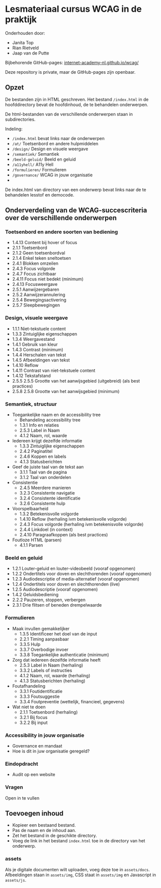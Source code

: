 # Lesmateriaal cursus WCAG in de praktijk

Onderhouden door: 

- Janita Top
- Rian Rietveld
- Jaap van de Putte

Bijbehorende GitHub-pages: 
[internet-academy-nl.github.io/wcag/](https://internet-academy-nl.github.io/wcag/)

Deze repository is private, maar de GitHub-pages zijn openbaar.

## Opzet

De bestanden zijn in HTML geschreven. Het bestand `/index.html` in de hoofddirectory bevat de hoofdinhoud, de te behandelen onderwerpen.  

De html-bestanden van de verschillende onderwerpen staan in subdirectories. 

Indeling:

- `/index.html` bevat links naar de onderwerpen 
- `/at/`  Toetsenbord en andere hulpmiddelen
- `/design/`  Design en visuele weergave
- `/semantiek/`  Semantiek
- `/beeld-geluid/`  Beeld en geluid
- `/a11yhell/`  A11y Hell
- `/formulieren/` Formulieren
- `/governance/` WCAG in jouw organisatie
- 
De index.html van directory van een onderwerp bevat links naar de te behandelen lesstof en democode.


## Onderverdeling van de WCAG-succescriteria over de verschillende onderwerpen

### Toetsenbord en andere soorten van bediening

- 1.4.13 Content bij hover of focus
- 2.1.1 Toetsenbord
- 2.1.2 Geen toetsenbordval
- 2.1.4 Enkel teken sneltoetsen
- 2.4.1 Blokken omzeilen
- 2.4.3 Focus volgorde
- 2.4.7 Focus zichtbaar
- 2.4.11 Focus niet bedekt (minimum)
- 2.4.13 Focusweergave
- 2.5.1 Aanwijzergebaren
- 2.5.2 Aanwijzerannulering
- 2.5.4 Bewegingsactivering
- 2.5.7 Sleepbewegingen

### Design, visuele weergave

- 1.1.1 Niet-tekstuele content
- 1.3.3 Zintuiglijke eigenschappen
- 1.3.4 Weergavestand
- 1.4.1 Gebruik van kleur
- 1.4.3 Contrast (minimum)
- 1.4.4 Herschalen van tekst
- 1.4.5 Afbeeldingen van tekst
- 1.4.10 Reflow
- 1.4.11 Contrast van niet-tekstuele content
- 1.4.12 Tekstafstand
- 2.5.5 2.5.5 Grootte van het aanwijsgebied (uitgebreid) (als best practices)
- 2.5.8 2.5.8 Grootte van het aanwijsgebied (minimum)

### Semantiek, structuur

- Toegankelijke naam en de accessibility tree
    - Behandeling accessibility tree
    - 1.3.1 Info en relaties
    - 2.5.3 Label in Naam
    - 4.1.2 Naam, rol, waarde
- Iedereen krijgt dezelfde informatie
    - 1.3.3 Zintuiglijke eigenschappen
    - 2.4.2 Paginatitel
    - 2.4.6 Koppen en labels
    - 4.1.3 Statusberichten
- Geef de juiste taal van de tekst aan
    - 3.1.1 Taal van de pagina
    - 3.1.2 Taal van onderdelen
- Consistentie
    - 2.4.5 Meerdere manieren
    - 3.2.3 Consistente navigatie
    - 3.2.4 Consistente identificatie
    - 3.2.6 Consistente hulp
- Voorspelbaarheid
    - 1.3.2 Betekenisvolle volgorde
    - 1.4.10 Reflow (herhaling ivm betekenisvolle volgorde)
    - 2.4.3 Focus volgorde (herhaling ivm betekenisvolle volgorde)
    - 2.4.4 Linkdoel (in context)
    - 2.4.10 Paragraafkoppen (als best practices)
- Foutloze HTML (parsen)
    - 4.1.1 Parsen

### Beeld en geluid

- 1.2.1 Louter-geluid en louter-videobeeld (vooraf opgenomen)
- 1.2.2 Ondertitels voor doven en slechthorenden (vooraf opgenomen)
- 1.2.3 Audiodescriptie of media-alternatief (vooraf opgenomen)
- 1.2.4 Ondertitels voor doven en slechthorenden (live)
- 1.2.5 Audiodescriptie (vooraf opgenomen)
- 1.4.2 Geluidsbediening
- 2.2.2 Pauzeren, stoppen, verbergen
- 2.3.1 Drie flitsen of beneden drempelwaarde

### Formulieren

- Maak invullen gemakkelijker
  - 1.3.5 Identificeer het doel van de input
  - 2.2.1 Timing aanpasbaar
  - 3.3.5 Hulp
  - 3.3.7 Overbodige invoer
  - 3.3.8 Toegankelijke authenticatie (minimum)
- Zorg dat iedereen dezelfde informatie heeft
  - 2.5.3 Label in Naam (herhaling)
  - 3.3.2 Labels of instructies
  - 4.1.2 Naam, rol, waarde (herhaling)
  - 4.1.3 Statusberichten (herhaling)
- Foutafhandeling
  - 3.3.1 Foutidentificatie
  - 3.3.3 Foutsuggestie
  - 3.3.4 Foutpreventie (wettelijk, financieel, gegevens)
- Wat niet te doen
  - 2.1.1 Toetsenbord (herhaling)
  - 3.2.1 Bij focus
  - 3.2.2 Bij input

### Accessibility in jouw organisatie

- Governance en mandaat
- Hoe is dit in juw organisatie geregeld?

### Eindopdracht

- Audit op een website

### Vragen

Open in te vullen

## Toevoegen inhoud

- Kopieer een bestaand bestand. 
- Pas de naam en de inhoud aan.
- Zet het bestand in de geschikte directory.
- Voeg de link in het bestand `index.html` toe in de directory van het onderwerp.

### assets
Als je digitale documenten wilt uploaden, voeg deze toe in `assets/docs`.  
Afbeeldingen staan in `assets/img`, CSS staat in `assets/img` en Javascript in  `assets/js`.





